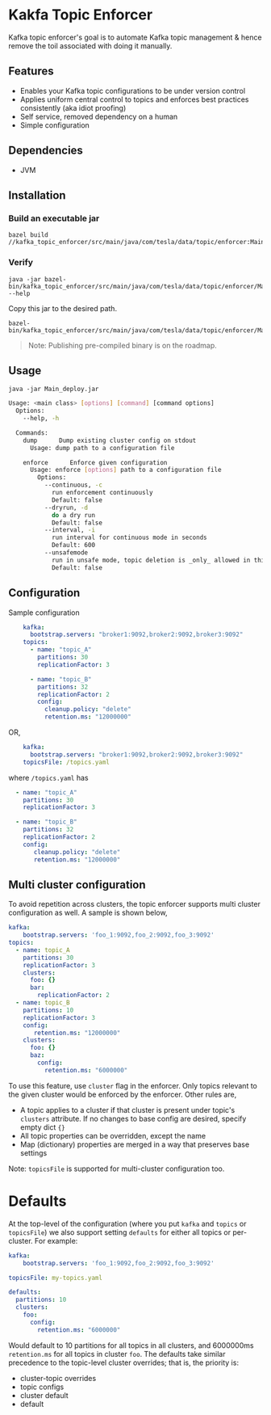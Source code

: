 # Kakfa Topic Enforcer

Kafka topic enforcer's goal is to automate Kafka topic management & hence remove the toil associated with doing it manually.

## Features

* Enables your Kafka topic configurations to be under version control
* Applies uniform central control to topics and enforces best practices consistently (aka idiot proofing) 
* Self service, removed dependency on a human
* Simple configuration

## Dependencies

* JVM 

## Installation

### Build an executable jar

```
bazel build //kafka_topic_enforcer/src/main/java/com/tesla/data/topic/enforcer:Main_deploy.jar
```

### Verify

```
java -jar bazel-bin/kafka_topic_enforcer/src/main/java/com/tesla/data/topic/enforcer/Main_deploy.jar --help
```

Copy this jar to the desired path.

```
bazel-bin/kafka_topic_enforcer/src/main/java/com/tesla/data/topic/enforcer/Main_deploy.jar
```

> Note: Publishing pre-compiled binary is on the roadmap.

## Usage

`java -jar Main_deploy.jar`

```bash
Usage: <main class> [options] [command] [command options]
  Options:
    --help, -h

  Commands:
    dump      Dump existing cluster config on stdout
      Usage: dump path to a configuration file

    enforce      Enforce given configuration
      Usage: enforce [options] path to a configuration file
        Options:
          --continuous, -c
            run enforcement continuously
            Default: false
          --dryrun, -d
            do a dry run
            Default: false
          --interval, -i
            run interval for continuous mode in seconds
            Default: 600
          --unsafemode
            run in unsafe mode, topic deletion is _only_ allowed in this mode
            Default: false
```

## Configuration

Sample configuration

```yaml
    kafka:
      bootstrap.servers: "broker1:9092,broker2:9092,broker3:9092"
    topics:
      - name: "topic_A"
        partitions: 30
        replicationFactor: 3

      - name: "topic_B"
        partitions: 32
        replicationFactor: 2
        config:
          cleanup.policy: "delete"
          retention.ms: "12000000"
```

OR,

```yaml
    kafka:
      bootstrap.servers: "broker1:9092,broker2:9092,broker3:9092"
    topicsFile: /topics.yaml
```

where `/topics.yaml` has

```yaml
  - name: "topic_A"
    partitions: 30
    replicationFactor: 3

  - name: "topic_B"
    partitions: 32
    replicationFactor: 2
    config:
       cleanup.policy: "delete"
       retention.ms: "12000000"
```

## Multi cluster configuration
To avoid repetition across clusters, the topic enforcer supports multi cluster configuration as well. A sample is shown below,

```yaml
kafka:
    bootstrap.servers: 'foo_1:9092,foo_2:9092,foo_3:9092'
topics:
  - name: topic_A
    partitions: 30
    replicationFactor: 3
    clusters:
      foo: {}
      bar:
        replicationFactor: 2
  - name: topic_B
    partitions: 10
    replicationFactor: 3
    config:
       retention.ms: "12000000"
    clusters:
      foo: {}
      baz:
        config:
          retention.ms: "6000000"
```

To use this feature, use `cluster` flag in the enforcer. Only topics relevant to the given cluster would be enforced by the enforcer. Other rules are,

* A topic applies to a cluster if that cluster is present under topic's `clusters`
attribute. If no changes to base config are desired, specify empty dict `{}`
* All topic properties can be overridden, except the name
* Map (dictionary) properties are merged in a way that preserves base settings
 

Note: `topicsFile` is supported for multi-cluster configuration too.

# Defaults

At the top-level of the configuration (where you put `kafka` and `topics` or `topicsFile`) we also support setting
`defaults` for either all topics or per-cluster. For example:
```yaml
kafka:
    bootstrap.servers: 'foo_1:9092,foo_2:9092,foo_3:9092'

topicsFile: my-topics.yaml

defaults:
  partitions: 10
  clusters:
    foo:
      config:
        retention.ms: "6000000"
```

Would default to 10 partitions for all topics in all clusters, and 6000000ms `retention.ms` for all topics in cluster
 `foo`. The defaults take similar precedence to the topic-level cluster overrides; that is, the priority is:
 
  * cluster-topic overrides
  * topic configs
  * cluster default
  * default 

